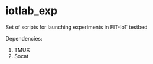 # iotlab_exp
Set of scripts for launching experiments in FIT-IoT testbed 


Dependencies:
1. TMUX
2. Socat

